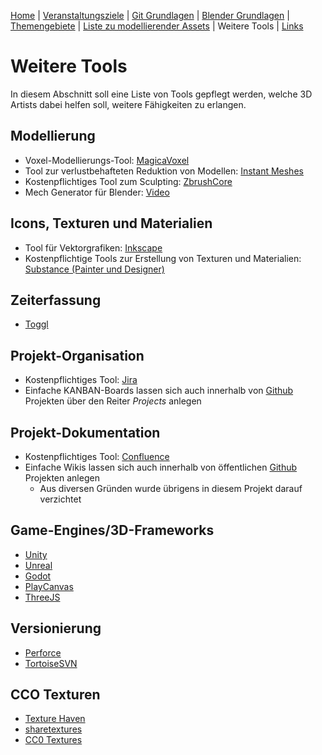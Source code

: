 [Home](../README.md)
| [Veranstaltungsziele](./veranstaltungsziele.md)
| [Git Grundlagen](./git_grundlagen.md)
| [Blender Grundlagen](./blender_grundlagen.md)
| [Themengebiete](./themengebiete.md)
| [Liste zu modellierender Assets](./asset_liste.md)
| Weitere Tools
| [Links](./links.md)

# Weitere Tools

In diesem Abschnitt soll eine Liste von Tools gepflegt werden, welche 3D Artists dabei helfen soll, weitere Fähigkeiten zu erlangen.

## Modellierung
- Voxel-Modellierungs-Tool: [MagicaVoxel](https://www.voxedit.io/?gclid=CjwKCAjwlovtBRBrEiwAG3XJ-xCjELkZ0AZqdccN5bo3RmNY8VDUpaLM8oh5oNRcVTH-T5AU9WhfFBoCSDUQAvD_BwE)
- Tool zur verlustbehafteten Reduktion von Modellen: [Instant Meshes](https://github.com/wjakob/instant-meshes)
- Kostenpflichtiges Tool zum Sculpting: [ZbrushCore](https://store.pixologic.com/de/zbrushcore-2018/)
- Mech Generator für Blender: [Video](https://www.youtube.com/watch?v=gjehYrqT4as)

## Icons, Texturen und Materialien
- Tool für Vektorgrafiken: [Inkscape](https://inkscape.org/de/)
- Kostenpflichtige Tools zur Erstellung von Texturen und Materialien: [Substance (Painter  und Designer)](https://www.substance3d.com/)

## Zeiterfassung
- [Toggl](https://toggl.com/)

## Projekt-Organisation
- Kostenpflichtiges Tool: [Jira](https://www.atlassian.com/de/software/jira)
- Einfache KANBAN-Boards lassen sich auch innerhalb von [Github](https://github.com/) Projekten über den Reiter <i>Projects</i> anlegen

## Projekt-Dokumentation
- Kostenpflichtiges Tool: [Confluence](https://www.atlassian.com/de/software/confluence)
- Einfache Wikis lassen sich auch innerhalb von öffentlichen [Github](https://github.com/) Projekten anlegen
    - Aus diversen Gründen wurde übrigens in diesem Projekt darauf verzichtet

## Game-Engines/3D-Frameworks
- [Unity](https://unity.com/de)
- [Unreal](https://www.unrealengine.com/en-US/what-is-unreal-engine-4)
- [Godot](https://godotengine.org/)
- [PlayCanvas](https://playcanvas.com/)
- [ThreeJS](https://threejs.org/)

## Versionierung
- [Perforce](https://www.perforce.com/)
- [TortoiseSVN](https://tortoisesvn.net/index.de.html)

## CCO Texturen
- [Texture Haven](https://texturehaven.com/)
- [sharetextures](https://www.sharetextures.com/)
- [CC0 Textures](https://cc0textures.com/)
